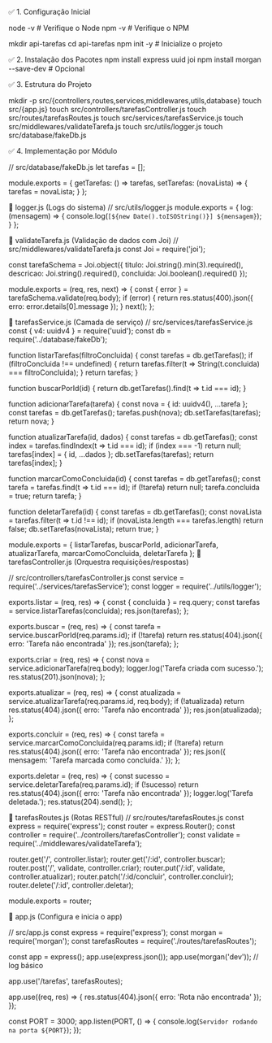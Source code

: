 ✅ 1. Configuração Inicial

node -v       # Verifique o Node
npm -v        # Verifique o NPM

mkdir api-tarefas
cd api-tarefas
npm init -y   # Inicialize o projeto

✅ 2. Instalação dos Pacotes
npm install express uuid joi
npm install morgan --save-dev  # Opcional

✅ 3. Estrutura do Projeto

mkdir -p src/{controllers,routes,services,middlewares,utils,database}
touch src/{app.js}
touch src/controllers/tarefasController.js
touch src/routes/tarefasRoutes.js
touch src/services/tarefasService.js
touch src/middlewares/validateTarefa.js
touch src/utils/logger.js
touch src/database/fakeDb.js

✅ 4. Implementação por Módulo

// src/database/fakeDb.js
let tarefas = [];

module.exports = {
  getTarefas: () => tarefas,
  setTarefas: (novaLista) => { tarefas = novaLista; }
};

🔹 logger.js (Logs do sistema)
// src/utils/logger.js
module.exports = {
  log: (mensagem) => {
    console.log(`[${new Date().toISOString()}] ${mensagem}`);
  }
};

🔹 validateTarefa.js (Validação de dados com Joi)
// src/middlewares/validateTarefa.js
const Joi = require('joi');

const tarefaSchema = Joi.object({
  titulo: Joi.string().min(3).required(),
  descricao: Joi.string().required(),
  concluida: Joi.boolean().required()
});

module.exports = (req, res, next) => {
  const { error } = tarefaSchema.validate(req.body);
  if (error) {
    return res.status(400).json({ erro: error.details[0].message });
  }
  next();
};

🔹 tarefasService.js (Camada de serviço)
// src/services/tarefasService.js
const { v4: uuidv4 } = require('uuid');
const db = require('../database/fakeDb');

function listarTarefas(filtroConcluida) {
  const tarefas = db.getTarefas();
  if (filtroConcluida !== undefined) {
    return tarefas.filter(t => String(t.concluida) === filtroConcluida);
  }
  return tarefas;
}

function buscarPorId(id) {
  return db.getTarefas().find(t => t.id === id);
}

function adicionarTarefa(tarefa) {
  const nova = { id: uuidv4(), ...tarefa };
  const tarefas = db.getTarefas();
  tarefas.push(nova);
  db.setTarefas(tarefas);
  return nova;
}

function atualizarTarefa(id, dados) {
  const tarefas = db.getTarefas();
  const index = tarefas.findIndex(t => t.id === id);
  if (index === -1) return null;
  tarefas[index] = { id, ...dados };
  db.setTarefas(tarefas);
  return tarefas[index];
}

function marcarComoConcluida(id) {
  const tarefas = db.getTarefas();
  const tarefa = tarefas.find(t => t.id === id);
  if (!tarefa) return null;
  tarefa.concluida = true;
  return tarefa;
}

function deletarTarefa(id) {
  const tarefas = db.getTarefas();
  const novaLista = tarefas.filter(t => t.id !== id);
  if (novaLista.length === tarefas.length) return false;
  db.setTarefas(novaLista);
  return true;
}

module.exports = {
  listarTarefas,
  buscarPorId,
  adicionarTarefa,
  atualizarTarefa,
  marcarComoConcluida,
  deletarTarefa
};
🔹 tarefasController.js (Orquestra requisições/respostas)

// src/controllers/tarefasController.js
const service = require('../services/tarefasService');
const logger = require('../utils/logger');

exports.listar = (req, res) => {
  const { concluida } = req.query;
  const tarefas = service.listarTarefas(concluida);
  res.json(tarefas);
};

exports.buscar = (req, res) => {
  const tarefa = service.buscarPorId(req.params.id);
  if (!tarefa) return res.status(404).json({ erro: 'Tarefa não encontrada' });
  res.json(tarefa);
};

exports.criar = (req, res) => {
  const nova = service.adicionarTarefa(req.body);
  logger.log('Tarefa criada com sucesso.');
  res.status(201).json(nova);
};

exports.atualizar = (req, res) => {
  const atualizada = service.atualizarTarefa(req.params.id, req.body);
  if (!atualizada) return res.status(404).json({ erro: 'Tarefa não encontrada' });
  res.json(atualizada);
};

exports.concluir = (req, res) => {
  const tarefa = service.marcarComoConcluida(req.params.id);
  if (!tarefa) return res.status(404).json({ erro: 'Tarefa não encontrada' });
  res.json({ mensagem: 'Tarefa marcada como concluída.' });
};

exports.deletar = (req, res) => {
  const sucesso = service.deletarTarefa(req.params.id);
  if (!sucesso) return res.status(404).json({ erro: 'Tarefa não encontrada' });
  logger.log('Tarefa deletada.');
  res.status(204).send();
};

🔹 tarefasRoutes.js (Rotas RESTful)
// src/routes/tarefasRoutes.js
const express = require('express');
const router = express.Router();
const controller = require('../controllers/tarefasController');
const validate = require('../middlewares/validateTarefa');

router.get('/', controller.listar);
router.get('/:id', controller.buscar);
router.post('/', validate, controller.criar);
router.put('/:id', validate, controller.atualizar);
router.patch('/:id/concluir', controller.concluir);
router.delete('/:id', controller.deletar);

module.exports = router;

🔹 app.js (Configura e inicia o app)

// src/app.js
const express = require('express');
const morgan = require('morgan');
const tarefasRoutes = require('./routes/tarefasRoutes');

const app = express();
app.use(express.json());
app.use(morgan('dev')); // log básico

app.use('/tarefas', tarefasRoutes);

app.use((req, res) => {
  res.status(404).json({ erro: 'Rota não encontrada' });
});

const PORT = 3000;
app.listen(PORT, () => {
  console.log(`Servidor rodando na porta ${PORT}`);
});





